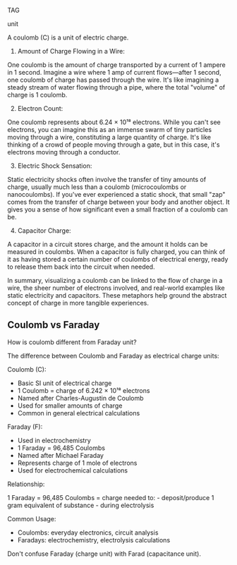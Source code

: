 TAG

unit

A coulomb (C) is a unit of electric charge.

1. Amount of Charge Flowing in a Wire:

One coulomb is the amount of charge transported by a current of 1 ampere in 1 second. Imagine a wire where 1 amp of current flows—after 1 second, one coulomb of charge has passed through the wire. It's like imagining a steady stream of water flowing through a pipe, where the total "volume" of charge is 1 coulomb.

2. Electron Count:

One coulomb represents about 6.24 × 10¹⁸ electrons. While you can't see electrons, you can imagine this as an immense swarm of tiny particles moving through a wire, constituting a large quantity of charge. It's like thinking of a crowd of people moving through a gate, but in this case, it's electrons moving through a conductor.

3. Electric Shock Sensation:

Static electricity shocks often involve the transfer of tiny amounts of charge, usually much less than a coulomb (microcoulombs or nanocoulombs). If you've ever experienced a static shock, that small "zap" comes from the transfer of charge between your body and another object. It gives you a sense of how significant even a small fraction of a coulomb can be.

4. Capacitor Charge:

A capacitor in a circuit stores charge, and the amount it holds can be measured in coulombs. When a capacitor is fully charged, you can think of it as having stored a certain number of coulombs of electrical energy, ready to release them back into the circuit when needed.

In summary, visualizing a coulomb can be linked to the flow of charge in a wire, the sheer number of electrons involved, and real-world examples like static electricity and capacitors. These metaphors help ground the abstract concept of charge in more tangible experiences.

## Coulomb vs Faraday

How is coulomb different from Faraday unit?

The difference between Coulomb and Faraday as electrical charge units:

Coulomb (C):

- Basic SI unit of electrical charge
- 1 Coulomb = charge of 6.242 × 10¹⁸ electrons
- Named after Charles-Augustin de Coulomb
- Used for smaller amounts of charge
- Common in general electrical calculations

Faraday (F):

- Used in electrochemistry
- 1 Faraday = 96,485 Coulombs
- Named after Michael Faraday
- Represents charge of 1 mole of electrons
- Used for electrochemical calculations

Relationship:

1 Faraday = 96,485 Coulombs
             = charge needed to:
             - deposit/produce 1 gram equivalent of substance
             - during electrolysis

Common Usage:

- Coulombs: everyday electronics, circuit analysis
- Faradays: electrochemistry, electrolysis calculations

Don't confuse Faraday (charge unit) with Farad (capacitance unit).
